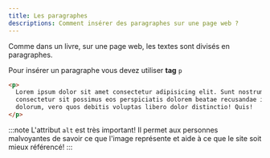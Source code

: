 ```yaml
---
title: Les paragraphes
descriptions: Comment insérer des paragraphes sur une page web ?
---
```


Comme dans un livre, sur une page web, les textes sont divisés en paragraphes.

Pour insérer un paragraphe vous devez utiliser **tag** `p`

```html
<p>
  Lorem ipsum dolor sit amet consectetur adipisicing elit. Sunt nostrum quod
  consectetur sit possimus eos perspiciatis dolorem beatae recusandae itaque! Ad
  dolorum, vero quos debitis voluptas libero dolor distinctio! Quis!
</p>
```

:::note
L'attribut `alt` est très important! Il permet aux personnes malvoyantes de savoir ce que l'image représente et aide à ce que le site soit mieux référencé!
:::
